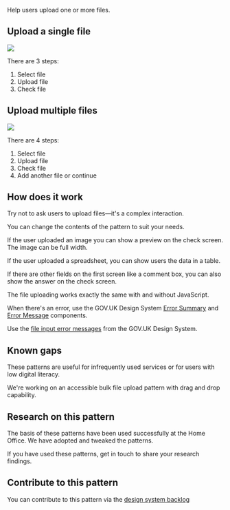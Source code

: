 Help users upload one or more files.

## Upload a single file

<img src="/public/images/patterns/upload-file-single.png">

There are 3 steps:

1. Select file
2. Upload file
3. Check file

## Upload multiple files

<img src="/public/images/patterns/upload-file-multiple.png">

There are 4 steps:

1. Select file
2. Upload file
3. Check file
4. Add another file or continue

## How does it work

Try not to ask users to upload files—it's a complex interaction.

You can change the contents of the pattern to suit your needs.

If the user uploaded an image you can show a preview on the check screen. The image can be full width.

If the user uploaded a spreadsheet, you can show users the data in a table.

If there are other fields on the first screen like a comment box, you can also show the answer on the check screen.

The file uploading works exactly the same with and without JavaScript.

When there's an error, use the GOV.UK Design System [Error Summary](https://design-system.service.gov.uk/components/error-summary/) and [Error Message](https://design-system.service.gov.uk/components/error-message/) components.

Use the [file input error messages](https://design-system.service.gov.uk/components/file-upload/#error-messages) from the GOV.UK Design System.

## Known gaps

These patterns are useful for infrequently used services or for users with low digital literacy.

We're working on an accessible bulk file upload pattern with drag and drop capability.

## Research on this pattern

The basis of these patterns have been used successfully at the Home Office. We have adopted and tweaked the patterns.

If you have used these patterns, get in touch to share your research findings.

## Contribute to this pattern

You can contribute to this pattern via the [design system backlog](https://github.com/ministryofjustice/mojdt-design-system-backlog/)
